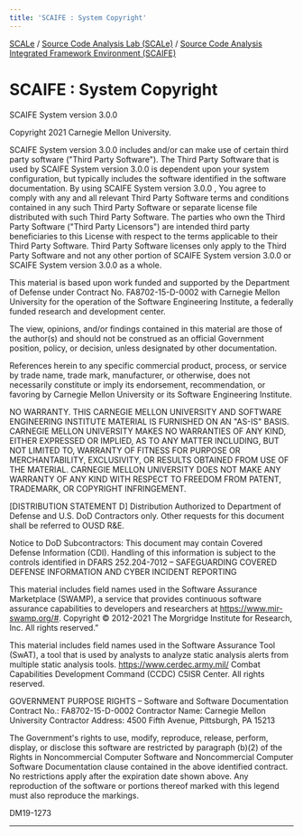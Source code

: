 ```yaml
---
title: 'SCAIFE : System Copyright'
---
```

[SCALe](index.md) / [Source Code Analysis Lab (SCALe)](Welcome.md) / [Source Code Analysis Integrated Framework Environment (SCAIFE)](SCAIFE-Welcome.md)

SCAIFE : System Copyright
=========================

SCAIFE System version 3.0.0

Copyright 2021 Carnegie Mellon University.

SCAIFE System version 3.0.0  includes and/or can make use of certain third party software ("Third Party Software"). The Third Party Software that is used by SCAIFE System version 3.0.0  is dependent upon your system configuration, but typically includes the software identified in the software documentation. By using SCAIFE System version 3.0.0 , You agree to comply with any and all relevant Third Party Software terms and conditions contained in any such Third Party Software or separate license file distributed with such Third Party Software. The parties who own the Third Party Software ("Third Party Licensors") are intended third party beneficiaries to this License with respect to the terms applicable to their Third Party Software. Third Party Software licenses only apply to the Third Party Software and not any other portion of SCAIFE System version 3.0.0  or SCAIFE System version 3.0.0  as a whole.

This material is based upon work funded and supported by the Department of Defense under Contract No. FA8702-15-D-0002 with Carnegie Mellon University for the operation of the Software Engineering Institute, a federally funded research and development center.

The view, opinions, and/or findings contained in this material are those of the author(s) and should not be construed as an official Government position, policy, or decision, unless designated by other documentation.

References herein to any specific commercial product, process, or service by trade name, trade mark, manufacturer, or otherwise, does not necessarily constitute or imply its endorsement, recommendation, or favoring by Carnegie Mellon University or its Software Engineering Institute.

NO WARRANTY. THIS CARNEGIE MELLON UNIVERSITY AND SOFTWARE ENGINEERING INSTITUTE MATERIAL IS FURNISHED ON AN "AS-IS" BASIS. CARNEGIE MELLON UNIVERSITY MAKES NO WARRANTIES OF ANY KIND, EITHER EXPRESSED OR IMPLIED, AS TO ANY MATTER INCLUDING, BUT NOT LIMITED TO, WARRANTY OF FITNESS FOR PURPOSE OR MERCHANTABILITY, EXCLUSIVITY, OR RESULTS OBTAINED FROM USE OF THE MATERIAL. CARNEGIE MELLON UNIVERSITY DOES NOT MAKE ANY WARRANTY OF ANY KIND WITH RESPECT TO FREEDOM FROM PATENT, TRADEMARK, OR COPYRIGHT INFRINGEMENT.

[DISTRIBUTION STATEMENT D] Distribution Authorized to Department of Defense and U.S. DoD Contractors only. Other requests for this document shall be referred to OUSD R&E.

Notice to DoD Subcontractors:  This document may contain Covered Defense Information (CDI).  Handling of this information is subject to the controls identified in DFARS 252.204-7012 – SAFEGUARDING COVERED DEFENSE INFORMATION AND CYBER INCIDENT REPORTING

This material includes field names used in the Software Assurance Marketplace (SWAMP), a service that provides continuous software assurance capabilities to developers and researchers at https://www.mir-swamp.org/#.  Copyright © 2012-2021 The Morgridge Institute for Research, Inc. All rights reserved.”

This material includes field names used in the Software Assurance Tool (SwAT), a tool that is used by analysts to analyze static analysis alerts from multiple static analysis tools. https://www.cerdec.army.mil/ Combat Capabilities Development Command (CCDC) C5ISR Center. All rights reserved.

GOVERNMENT PURPOSE RIGHTS – Software and Software Documentation
Contract No.: FA8702-15-D-0002
Contractor Name: Carnegie Mellon University
Contractor Address: 4500 Fifth Avenue, Pittsburgh, PA 15213

The Government's rights to use, modify, reproduce, release, perform, display, or disclose this software are restricted by paragraph (b)(2) of the Rights in Noncommercial Computer Software and Noncommercial Computer Software Documentation clause contained in the above identified contract. No restrictions apply after the expiration date shown above. Any reproduction of the software or portions thereof marked with this legend must also reproduce the markings.

DM19-1273

------------------------------------------------------------------------
